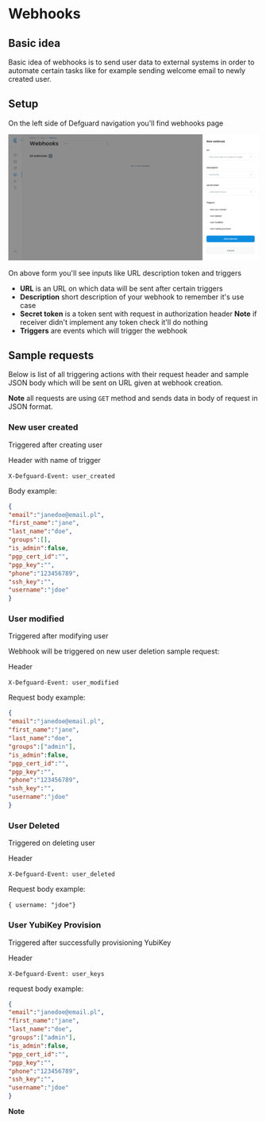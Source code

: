 # Webhooks

## Basic idea

Basic idea of webhooks is to send user data to external systems in order to automate certain tasks like for example sending welcome email to newly created user.

## Setup

On the left side of Defguard navigation you'll find webhooks page

![New webhook form](../.gitbook/assets/webhookform.png)

On above form you'll see inputs like URL description token and triggers

* **URL** is an URL on which data will be sent after certain triggers
* **Description** short description of your webhook to remember it's use case
* **Secret token** is a token sent with request in authorization header **Note** if receiver didn't implement any token check it'll do nothing
* **Triggers** are events which will trigger the webhook

## Sample requests

Below is list of all triggering actions with their request header and sample JSON body which will be sent on URL given at webhook creation.

**Note** all requests are using `GET` method and sends data in body of request in JSON format.

### New user created

Triggered after creating user

Header with name of trigger

`X-Defguard-Event: user_created`

Body example:

```json
{
"email":"janedoe@email.pl",
"first_name":"jane",
"last_name":"doe",
"groups":[],
"is_admin":false,
"pgp_cert_id":"",
"pgp_key":"",
"phone":"123456789",
"ssh_key":"",
"username":"jdoe"
}
```

### User modified

Triggered after modifying user

Webhook will be triggered on new user deletion sample request:

Header

`X-Defguard-Event: user_modified`

Request body example:

```json
{
"email":"janedoe@email.pl",
"first_name":"jane",
"last_name":"doe",
"groups":["admin"],
"is_admin":false,
"pgp_cert_id":"",
"pgp_key":"",
"phone":"123456789",
"ssh_key":"",
"username":"jdoe"
}
```

### User Deleted

Triggered on deleting user

Header

`X-Defguard-Event: user_deleted`

Request body example:

`{ username: "jdoe"}`

### User YubiKey Provision

Triggered after successfully provisioning YubiKey

Header

`X-Defguard-Event: user_keys`

request body example:

```json
{
"email":"janedoe@email.pl",
"first_name":"jane",
"last_name":"doe",
"groups":["admin"],
"is_admin":false,
"pgp_cert_id":"",
"pgp_key":"",
"phone":"123456789",
"ssh_key":"",
"username":"jdoe"
}
```

**Note**
